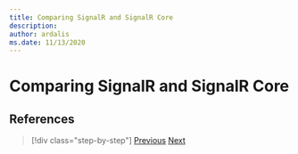 ```yaml
---
title: Comparing SignalR and SignalR Core
description: 
author: ardalis
ms.date: 11/13/2020
---
```


# Comparing SignalR and SignalR Core

## References

>[!div class="step-by-step"]
>[Previous](razor-differences.md)
>[Next](testing-differences.md)

